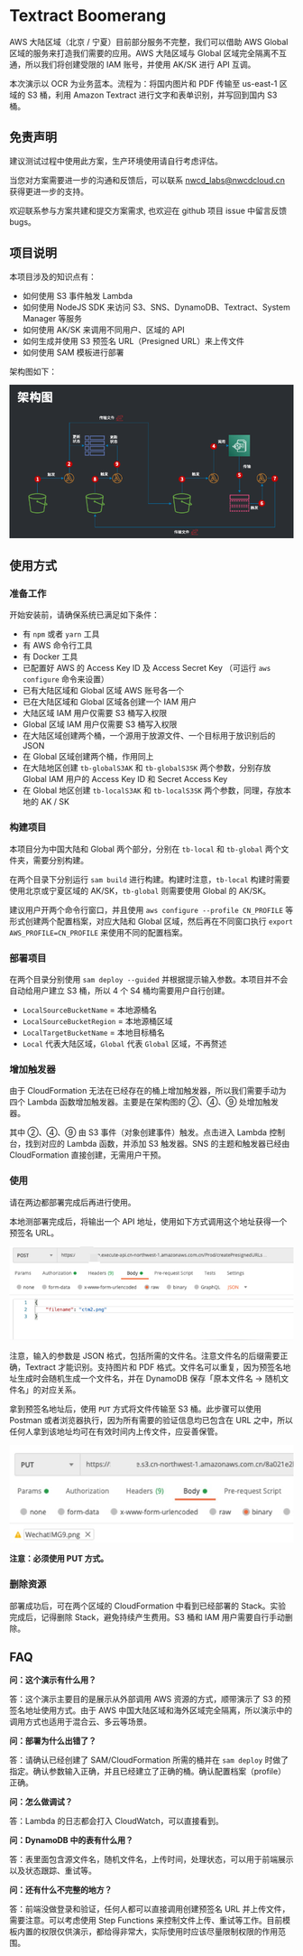 # Textract Boomerang

AWS 大陆区域（北京 / 宁夏）目前部分服务不完整，我们可以借助 AWS Global 区域的服务来打造我们需要的应用。AWS 大陆区域与 Global 区域完全隔离不互通，所以我们将创建受限的 IAM 账号，并使用 AK/SK 进行 API 互调。

本次演示以 OCR 为业务蓝本。流程为：将国内图片和 PDF 传输至 us-east-1 区域的 S3 桶，利用 Amazon Textract 进行文字和表单识别，并写回到国内 S3 桶。

## 免责声明

建议测试过程中使用此方案，生产环境使用请自行考虑评估。

当您对方案需要进一步的沟通和反馈后，可以联系 nwcd_labs@nwcdcloud.cn 获得更进一步的支持。

欢迎联系参与方案共建和提交方案需求, 也欢迎在 github 项目 issue 中留言反馈 bugs。

## 项目说明

本项目涉及的知识点有：

- 如何使用 S3 事件触发 Lambda
- 如何使用 NodeJS SDK 来访问 S3、SNS、DynamoDB、Textract、System Manager 等服务
- 如何使用 AK/SK 来调用不同用户、区域的 API
- 如何生成并使用 S3 预签名 URL（Presigned URL）来上传文件
- 如何使用 SAM 模板进行部署

架构图如下：

![](images/arch.png)

## 使用方式

### 准备工作

开始安装前，请确保系统已满足如下条件：

- 有 `npm` 或者 `yarn` 工具
- 有 AWS 命令行工具
- 有 Docker 工具
- 已配置好 AWS 的 Access Key ID 及 Access Secret Key （可运行 `aws configure` 命令来设置）
- 已有大陆区域和 Global 区域 AWS 账号各一个
- 已在大陆区域和 Global 区域各创建一个 IAM 用户
- 大陆区域 IAM 用户仅需要 S3 桶写入权限
- Global 区域 IAM 用户仅需要 S3 桶写入权限
- 在大陆区域创建两个桶，一个源用于放源文件、一个目标用于放识别后的 JSON
- 在 Global 区域创建两个桶，作用同上
- 在大陆地区创建 `tb-globalS3AK` 和 `tb-globalS3SK` 两个参数，分别存放 Global IAM 用户的 Access Key ID 和 Secret Access Key
- 在 Global 地区创建 `tb-localS3AK` 和 `tb-localS3SK` 两个参数，同理，存放本地的 AK / SK

### 构建项目

本项目分为中国大陆和 Global 两个部分，分别在 `tb-local` 和 `tb-global` 两个文件夹，需要分别构建。

在两个目录下分别运行 `sam build` 进行构建。构建时注意，`tb-local` 构建时需要使用北京或宁夏区域的 AK/SK，`tb-global` 则需要使用 Global 的 AK/SK。

建议用户开两个命令行窗口，并且使用 `aws configure --profile CN_PROFILE` 等形式创建两个配置档案，对应大陆和 Global 区域，然后再在不同窗口执行 `export AWS_PROFILE=CN_PROFILE` 来使用不同的配置档案。

### 部署项目

在两个目录分别使用 `sam deploy --guided` 并根据提示输入参数。本项目并不会自动给用户建立 S3 桶，所以 4 个 S4 桶均需要用户自行创建。

- `LocalSourceBucketName` = 本地源桶名
- `LocalSourceBucketRegion` = 本地源桶区域
- `LocalTargetBucketName` = 本地目标桶名
- `Local` 代表大陆区域，`Global` 代表 `Global` 区域，不再赘述

### 增加触发器

由于 CloudFormation 无法在已经存在的桶上增加触发器，所以我们需要手动为四个 Lambda 函数增加触发器。主要是在架构图的 ②、④、⑨ 处增加触发器。

其中 ②、④、⑨ 由 S3 事件（对象创建事件）触发。点击进入 Lambda 控制台，找到对应的 Lambda 函数，并添加 S3 触发器。SNS 的主题和触发器已经由 CloudFormation 直接创建，无需用户干预。

### 使用

请在两边都部署完成后再进行使用。

本地测部署完成后，将输出一个 API 地址，使用如下方式调用这个地址获得一个预签名 URL。

![](images/p.png)

注意，输入的参数是 JSON 格式，包括所需的文件名。注意文件名的后缀需要正确，Textract 才能识别。支持图片和 PDF 格式。文件名可以重复，因为预签名地址生成时会随机生成一个文件名，并在 DynamoDB 保存「原本文件名 → 随机文件名」的对应关系。

拿到预签名地址后，使用 `PUT` 方式将文件传输至 S3 桶。此步骤可以使用 Postman 或者浏览器执行，因为所有需要的验证信息均已包含在 URL 之中，所以任何人拿到该地址均可在有效时间内上传文件，应妥善保管。

![](images/p2.jpeg)

**注意：必须使用 PUT 方式。**


### 删除资源

部署成功后，可在两个区域的 CloudFormation 中看到已经部署的 Stack。实验完成后，记得删除 Stack，避免持续产生费用。S3 桶和 IAM 用户需要自行手动删除。

## FAQ

**问：这个演示有什么用？**

答：这个演示主要目的是展示从外部调用 AWS 资源的方式，顺带演示了 S3 的预签名地址使用方式。由于 AWS 中国大陆区域和海外区域完全隔离，所以演示中的调用方式也适用于混合云、多云等场景。


**问：部署为什么出错了？**

答：请确认已经创建了 SAM/CloudFormation 所需的桶并在 `sam deploy` 时做了指定。确认参数输入正确，并且已经建立了正确的桶。确认配置档案（profile）正确。

**问：怎么做调试？**

答：Lambda 的日志都会打入 CloudWatch，可以直接看到。

**问：DynamoDB 中的表有什么用？**

答：表里面包含源文件名，随机文件名，上传时间，处理状态，可以用于前端展示以及状态跟踪、重试等。

**问：还有什么不完整的地方？**

答：前端没做登录和验证，任何人都可以直接调用创建预签名 URL 并上传文件，需要注意。可以考虑使用 Step Functions 来控制文件上传、重试等工作。目前模板内置的权限仅供演示，都给得非常大，实际使用时应该尽量限制权限的作用范围。

